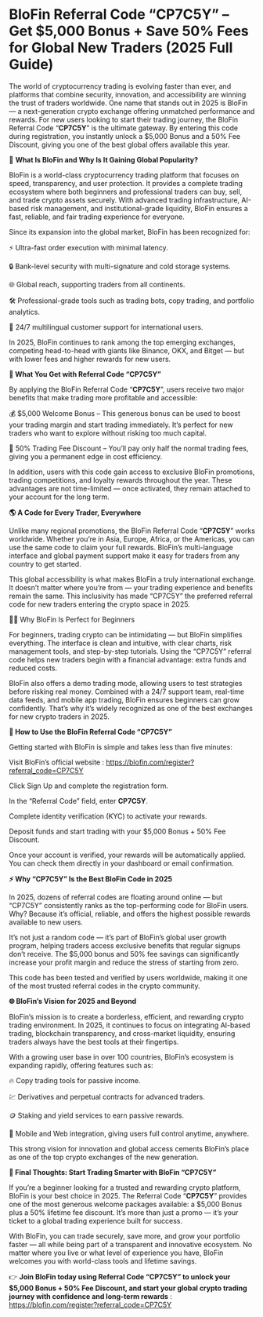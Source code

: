 # BloFin Referral Code “CP7C5Y” – Get $5,000 Bonus + Save 50% Fees for Global New Traders (2025 Full Guide)


The world of cryptocurrency trading is evolving faster than ever, and platforms that combine security, innovation, and accessibility are winning the trust of traders worldwide. One name that stands out in 2025 is BloFin — a next-generation crypto exchange offering unmatched performance and rewards.
For new users looking to start their trading journey, the BloFin Referral Code “**CP7C5Y**” is the ultimate gateway. By entering this code during registration, you instantly unlock a $5,000 Bonus and a 50% Fee Discount, giving you one of the best global offers available this year.

💎 **What Is BloFin and Why Is It Gaining Global Popularity?**

BloFin is a world-class cryptocurrency trading platform that focuses on speed, transparency, and user protection. It provides a complete trading ecosystem where both beginners and professional traders can buy, sell, and trade crypto assets securely.
With advanced trading infrastructure, AI-based risk management, and institutional-grade liquidity, BloFin ensures a fast, reliable, and fair trading experience for everyone.

Since its expansion into the global market, BloFin has been recognized for:

⚡ Ultra-fast order execution with minimal latency.

🔒 Bank-level security with multi-signature and cold storage systems.

🌐 Global reach, supporting traders from all continents.

🛠️ Professional-grade tools such as trading bots, copy trading, and portfolio analytics.

💬 24/7 multilingual customer support for international users.

In 2025, BloFin continues to rank among the top emerging exchanges, competing head-to-head with giants like Binance, OKX, and Bitget — but with lower fees and higher rewards for new users.

**🎁 What You Get with Referral Code “CP7C5Y”**

By applying the BloFin Referral Code “**CP7C5Y**”, users receive two major benefits that make trading more profitable and accessible:

💰 $5,000 Welcome Bonus – This generous bonus can be used to boost your trading margin and start trading immediately. It’s perfect for new traders who want to explore without risking too much capital.

💸 50% Trading Fee Discount – You’ll pay only half the normal trading fees, giving you a permanent edge in cost efficiency.

In addition, users with this code gain access to exclusive BloFin promotions, trading competitions, and loyalty rewards throughout the year.
These advantages are not time-limited — once activated, they remain attached to your account for the long term.

**🌎 A Code for Every Trader, Everywhere**

Unlike many regional promotions, the BloFin Referral Code “**CP7C5Y**” works worldwide.
Whether you’re in Asia, Europe, Africa, or the Americas, you can use the same code to claim your full rewards.
BloFin’s multi-language interface and global payment support make it easy for traders from any country to get started.

This global accessibility is what makes BloFin a truly international exchange. It doesn’t matter where you’re from — your trading experience and benefits remain the same.
This inclusivity has made “CP7C5Y” the preferred referral code for new traders entering the crypto space in 2025.

👨‍💻 Why BloFin Is Perfect for Beginners

For beginners, trading crypto can be intimidating — but BloFin simplifies everything.
The interface is clean and intuitive, with clear charts, risk management tools, and step-by-step tutorials.
Using the “CP7C5Y” referral code helps new traders begin with a financial advantage: extra funds and reduced costs.

BloFin also offers a demo trading mode, allowing users to test strategies before risking real money.
Combined with a 24/7 support team, real-time data feeds, and mobile app trading, BloFin ensures beginners can grow confidently.
That’s why it’s widely recognized as one of the best exchanges for new crypto traders in 2025.

**🧭 How to Use the BloFin Referral Code “CP7C5Y”**

Getting started with BloFin is simple and takes less than five minutes:

Visit BloFin’s official website : https://blofin.com/register?referral_code=CP7C5Y

Click Sign Up and complete the registration form.

In the “Referral Code” field, enter **CP7C5Y**.

Complete identity verification (KYC) to activate your rewards.

Deposit funds and start trading with your $5,000 Bonus + 50% Fee Discount.

Once your account is verified, your rewards will be automatically applied. You can check them directly in your dashboard or email confirmation.

**⚡ Why “CP7C5Y” Is the Best BloFin Code in 2025**

In 2025, dozens of referral codes are floating around online — but “CP7C5Y” consistently ranks as the top-performing code for BloFin users.
Why? Because it’s official, reliable, and offers the highest possible rewards available to new users.

It’s not just a random code — it’s part of BloFin’s global user growth program, helping traders access exclusive benefits that regular signups don’t receive.
The $5,000 bonus and 50% fee savings can significantly increase your profit margin and reduce the stress of starting from zero.

This code has been tested and verified by users worldwide, making it one of the most trusted referral codes in the crypto community.

**🌐 BloFin’s Vision for 2025 and Beyond**

BloFin’s mission is to create a borderless, efficient, and rewarding crypto trading environment.
In 2025, it continues to focus on integrating AI-based trading, blockchain transparency, and cross-market liquidity, ensuring traders always have the best tools at their fingertips.

With a growing user base in over 100 countries, BloFin’s ecosystem is expanding rapidly, offering features such as:

🔥 Copy trading tools for passive income.

💹 Derivatives and perpetual contracts for advanced traders.

🪙 Staking and yield services to earn passive rewards.

🧩 Mobile and Web integration, giving users full control anytime, anywhere.

This strong vision for innovation and global access cements BloFin’s place as one of the top crypto exchanges of the new generation.

**💼 Final Thoughts: Start Trading Smarter with BloFin “CP7C5Y”**

If you’re a beginner looking for a trusted and rewarding crypto platform, BloFin is your best choice in 2025.
The Referral Code “**CP7C5Y**” provides one of the most generous welcome packages available: a $5,000 Bonus plus a 50% lifetime fee discount.
It’s more than just a promo — it’s your ticket to a global trading experience built for success.

With BloFin, you can trade securely, save more, and grow your portfolio faster — all while being part of a transparent and innovative ecosystem.
No matter where you live or what level of experience you have, BloFin welcomes you with world-class tools and lifetime savings.

👉 **Join BloFin today using Referral Code “CP7C5Y” to unlock your $5,000 Bonus + 50% Fee Discount, and start your global crypto trading journey with confidence and long-term rewards** : https://blofin.com/register?referral_code=CP7C5Y
